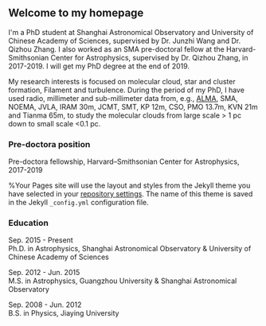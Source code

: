 ## Welcome to my homepage

I'm a PhD student at Shanghai Astronomical Observatory and University of Chinese Academy of Sciences, supervised by Dr. Junzhi Wang and Dr. Qizhou Zhang.
I also worked as an SMA pre-doctoral fellow at the Harvard-Smithsonian Center for Astrophysics, supervised by Dr. Qizhou Zhang, in 2017-2019. I will get my PhD degree at the end of 2019.

My research interests is focused on molecular cloud, star and cluster formation, Filament and turbulence. During the period of my PhD, I have used radio, millimeter and sub-millimeter data from, e.g., [ALMA](https://www.almaobservatory.org/en/home/), SMA, NOEMA, JVLA, IRAM 30m, JCMT, SMT, KP 12m, CSO, PMO 13.7m, KVN 21m and Tianma 65m, to study the molecular clouds from large scale > 1 pc down to small scale <0.1 pc.


### Pre-doctora position

Pre-doctora fellowship, Harvard–Smithsonian Center for Astrophysics, 2017-2019

%Your Pages site will use the layout and styles from the Jekyll theme you have selected in your [repository settings](https://github.com/ShanghuoLi/shanghuoli.github.io/settings). The name of this theme is saved in the Jekyll `_config.yml` configuration file.

### Education

Sep. 2015 - Present       
Ph.D. in Astrophysics, Shanghai Astronomical Observatory & University of Chinese Academy of Sciences

Sep. 2012 - Jun. 2015     
M.S. in Astrophysics, Guangzhou University & Shanghai Astronomical Observatory

Sep. 2008 - Jun. 2012     
B.S. in Physics, Jiaying University  
